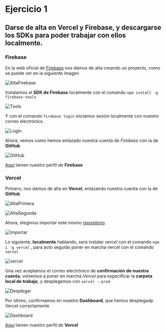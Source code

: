 # Ejercicio 1


## Darse de alta en Vercel y Firebase, y descargarse los SDKs para poder trabajar con ellos localmente.


### Firebase

 
En la web oficial de [Firebase](https://firebase.google.com/?hl=es-419) nos damos de alta creando un proyecto, como se puede ver en la siguiente imagen


![AltaFirebase](https://github.com/biilal1999/Ejercicios/blob/master/tema5/img/Firebaseprimera.png)


Instalamos el **SDK de Firebase** localmente con el comando `npm install -g firebase-tools` 


![Tools](https://github.com/biilal1999/Ejercicios/blob/master/tema5/img/FireBaseStarted.png)


Y con el comando `firebase login` iniciamos sesión localmente con nuestro correo electrónico.


![Login](https://github.com/biilal1999/Ejercicios/blob/master/tema5/img/FirebaseLogin.png)



Ahora, vemos como hemos enlazado nuestra cuenta de *Firebase* con la de **GitHub**


![GitHub](https://github.com/biilal1999/Ejercicios/blob/master/tema5/img/FirebaseGitHub.png)



[Aquí](https://console.firebase.google.com/project/ejercicios-99/overview?hl=es-419) tienen nuestro perfil de **Firebase**


### Vercel


Primero, nos damos de alta en **Vercel**, enlazando nuestra cuenta con la de **GitHub**


![AltaPrimera](https://github.com/biilal1999/Ejercicios/blob/master/tema5/img/VercelAlta.png)



![AltaSegunda](https://github.com/biilal1999/Ejercicios/blob/master/tema5/img/VercelAltaSegunda.png)



Ahora, elegimos importar este mismo [repositorio](https://github.com/biilal1999/Ejercicios)


![importar](https://github.com/biilal1999/Ejercicios/blob/master/tema5/img/VercelAltaTercera.png)



Lo siguiente, **localmente** hablando, será instalar *vercel* con el comando `npm i -g vercel` , para acto seguido poner en marcha vercel con el comando `vercel`


![vercel](https://github.com/biilal1999/Ejercicios/blob/master/tema5/img/VercelCorreo.png)



Una vez aceptamos el correo electrónico de **confirmación de nuestra cuenta**, volvemos a poner en marcha *Vercel* para especificar la **carpeta local de trabajo**, y desplegamos con `vercel --prod`



![Desplegar](https://github.com/biilal1999/Ejercicios/blob/master/tema5/img/VercelDeploy.png)



Por último, confirmamos en nuestro **Dashboard**, que hemos desplegadp Vercel correctamente


![Dashboard](https://github.com/biilal1999/Ejercicios/blob/master/tema5/img/VercelDashboard.png)



[Aquí](https://vercel.com/biilal1999) tienen nuestro perfil de **Vercel**
